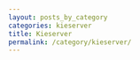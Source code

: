 ```yaml
---
layout: posts_by_category
categories: kieserver
title: Kieserver
permalink: /category/kieserver/
---
```

